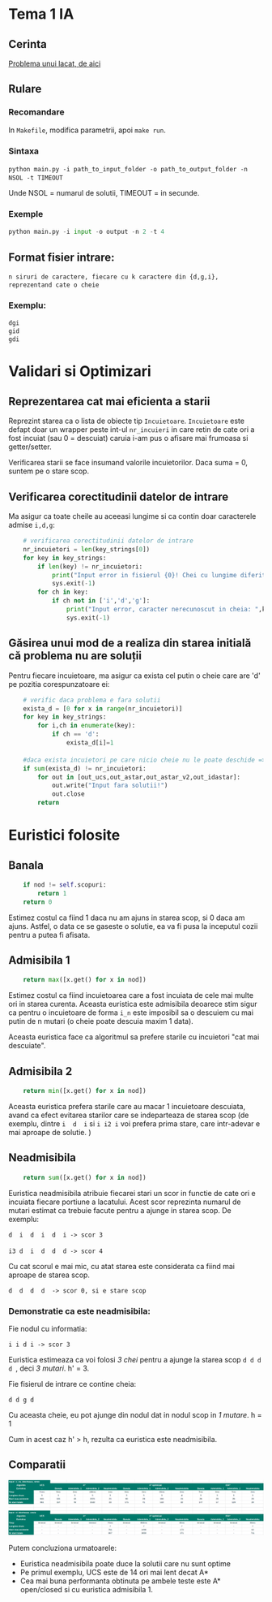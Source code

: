 # Tema 1 IA

## Cerinta

[Problema unui lacat, de aici](http://irinaciocan.ro/inteligenta_artificiala/exemple-teme-a-star.php)

## Rulare

### Recomandare
In `Makefile`, modifica parametrii, apoi `make run`.

### Sintaxa
`
python main.py -i path_to_input_folder -o path_to_output_folder -n NSOL -t TIMEOUT
`

Unde NSOL = numarul de solutii, TIMEOUT = in secunde.

### Exemple
```python
python main.py -i input -o output -n 2 -t 4
```


## Format fisier intrare:
```
n siruri de caractere, fiecare cu k caractere din {d,g,i}, reprezentand cate o cheie
```
### Exemplu:
```
dgi
gid
gdi
```

# Validari si Optimizari

## Reprezentarea cat mai eficienta a starii

Reprezint starea ca o lista de obiecte tip `Incuietoare`.
`Incuietoare` este defapt doar un wrapper peste int-ul `nr_incuieri` in care retin de cate ori a fost incuiat (sau 0 = descuiat) caruia i-am pus o afisare mai frumoasa si getter/setter.

Verificarea starii se face insumand valorile incuietorilor. Daca suma = 0, suntem pe o stare scop.

## Verificarea corectitudinii datelor de intrare

Ma asigur ca toate cheile au aceeasi lungime si ca contin doar caracterele admise `i,d,g`:
```python
    # verificarea corectitudinii datelor de intrare
    nr_incuietori = len(key_strings[0])
    for key in key_strings:
        if len(key) != nr_incuietori:
            print("Input error in fisierul {0}! Chei cu lungime diferita. ".format(inp.name))
            sys.exit(-1)
        for ch in key:
            if ch not in ['i','d','g']:
                print("Input error, caracter nerecunoscut in cheia: ",key)
                sys.exit(-1)
```
## Găsirea unui mod de a realiza din starea initială că problema nu are soluții
Pentru fiecare incuietoare, ma asigur ca exista cel putin o cheie care are 'd' pe pozitia corespunzatoare ei:
```python
    # verific daca problema e fara solutii
    exista_d = [0 for x in range(nr_incuietori)]
    for key in key_strings:
        for i,ch in enumerate(key):
            if ch == 'd':
                exista_d[i]=1
    
    #daca exista incuietori pe care nicio cheie nu le poate deschide => problema fara solutii
    if sum(exista_d) != nr_incuietori:
        for out in [out_ucs,out_astar,out_astar_v2,out_idastar]:
            out.write("Input fara solutii!")
            out.close
        return
```
# Euristici folosite

## Banala
```python
    if nod != self.scopuri:
        return 1
    return 0
```
Estimez costul ca fiind 1 daca nu am ajuns in starea scop, si 0 daca am ajuns. Astfel, o data ce se gaseste o solutie, ea va fi pusa la inceputul cozii pentru a putea fi afisata.
## Admisibila 1
```python
    return max([x.get() for x in nod])
```
Estimez costul ca fiind incuietoarea care a fost incuiata de cele mai multe ori in starea curenta. Aceasta euristica este admisibila deoarece stim sigur ca pentru o incuietoare de forma `i_n` este imposibil sa o descuiem cu mai putin de n mutari (o cheie poate descuia maxim 1 data).

Aceasta euristica face ca algoritmul sa prefere starile cu incuietori "cat mai descuiate".

## Admisibila 2
```python
    return min([x.get() for x in nod])
```
Aceasta euristica prefera starile care au macar 1 incuietoare descuiata, avand ca efect evitarea starilor care se indeparteaza de starea scop (de exemplu, dintre `i  d  i` si `i i2 i` voi prefera prima stare, care intr-adevar e mai aproape de solutie. )

## Neadmisibila
```python
    return sum([x.get() for x in nod])
```
Euristica neadmisibila atribuie fiecarei stari un scor in functie de cate ori e incuiata fiecare portiune a lacatului. Acest scor reprezinta numarul de mutari estimat ca trebuie facute pentru a ajunge in starea scop.
De exemplu:

```
d  i  d  i  d  i -> scor 3

i3 d  i  d  d  d -> scor 4
```
Cu cat scorul e mai mic, cu atat starea este considerata ca fiind mai aproape de starea scop.
```
d  d  d  d  -> scor 0, si e stare scop
```
### Demonstratie ca este neadmisibila:
Fie nodul cu informatia:
```
i i d i -> scor 3
```
Euristica estimeaza ca voi folosi _3 chei_ pentru a ajunge la starea scop `d d d d `, deci _3 mutari_. h' = 3.

Fie fisierul de intrare ce contine cheia:
```
d d g d
```
Cu aceasta cheie, eu pot ajunge din nodul dat in nodul scop in _1 mutare_. h = 1

Cum in acest caz h' > h, rezulta ca euristica este neadmisibila.

## Comparatii

![tabele.png](tabele.png)

Putem concluziona urmatoarele:

* Euristica neadmisibila poate duce la solutii care nu sunt optime
* Pe primul exemplu, UCS este de 14 ori mai lent decat A*
* Cea mai buna performanta obtinuta pe ambele teste este A* open/closed si cu euristica admisibila 1.